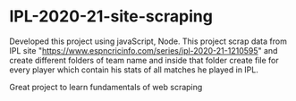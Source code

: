 # IPL-2020-21-site-scraping

Developed this project using javaScript, Node.
This project scrap data from IPL site "https://www.espncricinfo.com/series/ipl-2020-21-1210595" 
and create different folders of team name and inside that folder create file for every player which contain his stats of all matches he played in IPL.

Great project to learn fundamentals of web scraping
